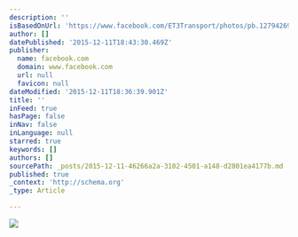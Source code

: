 ```yaml
---
description: ''
isBasedOnUrl: 'https://www.facebook.com/ET3Transport/photos/pb.127942693949325.-2207520000.1449858318./737626449647610/?type=3&theater'
author: []
datePublished: '2015-12-11T18:43:30.469Z'
publisher:
  name: facebook.com
  domain: www.facebook.com
  url: null
  favicon: null
dateModified: '2015-12-11T18:36:39.901Z'
title: ''
inFeed: true
hasPage: false
inNav: false
inLanguage: null
starred: true
keywords: []
authors: []
sourcePath: _posts/2015-12-11-46266a2a-3102-4501-a148-d2801ea4177b.md
published: true
_context: 'http://schema.org'
_type: Article

---
```

![](https://scontent-lax3-1.xx.fbcdn.net/hphotos-xaf1/v/t1.0-9/10150814_737626449647610_6242140085285352236_n.jpg?oh=9c05f717ad2d97226ebddae312cb5f5a&oe=571E90C7)